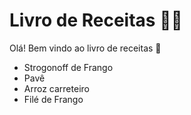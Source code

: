 # Livro de Receitas :man_cook:

Olá! Bem vindo ao livro de receitas :wave:

- Strogonoff de Frango
- Pavê
- Arroz carreteiro
- Filé de Frango


